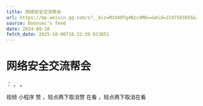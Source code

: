 ```yaml
---
title: 网络安全交流帮会
url: https://mp.weixin.qq.com/s?__biz=MzU4OTg4Nzc4MQ==&mid=2247503855&idx=2&sn=807b274052e436029ce86f1a6ed09e94
source: Doonsec's feed
date: 2024-09-28
fetch_date: 2025-10-06T18:22:39.013651
---
```


# 网络安全交流帮会

：
，
。

视频
小程序
赞
，轻点两下取消赞
在看
，轻点两下取消在看